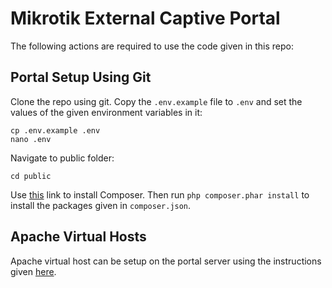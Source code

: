 # Mikrotik External Captive Portal

The following actions are required to use the code given in this repo:

## Portal Setup Using Git

Clone the repo using git. Copy the `.env.example` file to `.env` and set the values of the given environment variables in it:

```
cp .env.example .env
nano .env
```

Navigate to public folder:

`cd public`

Use [this](https://getcomposer.org/download/) link to install Composer. Then run `php composer.phar install` to install the packages given in `composer.json`.

## Apache Virtual Hosts

Apache virtual host can be setup on the portal server using the instructions given [here](https://gist.github.com/nasirhafeez/d47c9d68742227a23f1011455a190490#apache-site-setup).
